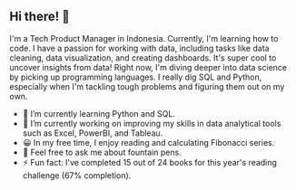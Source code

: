 ## Hi there! 👋

I'm a Tech Product Manager in Indonesia. Currently, I'm learning how to code. I have a passion for working with data, including tasks like data cleaning, data visualization, and creating dashboards. It's super cool to uncover insights from data! Right now, I'm diving deeper into data science by picking up programming languages. I really dig SQL and Python, especially when I'm tackling tough problems and figuring them out on my own.

- 🌱 I’m currently learning Python and SQL.
- 🔭 I’m currently working on improving my skills in data analytical tools such as Excel, PowerBI, and Tableau.
- 😀 In my free time, I enjoy reading and calculating Fibonacci series.
- 💬 Feel free to ask me about fountain pens.
- ⚡ Fun fact: I've completed 15 out of 24 books for this year's reading challenge (67% completion).
